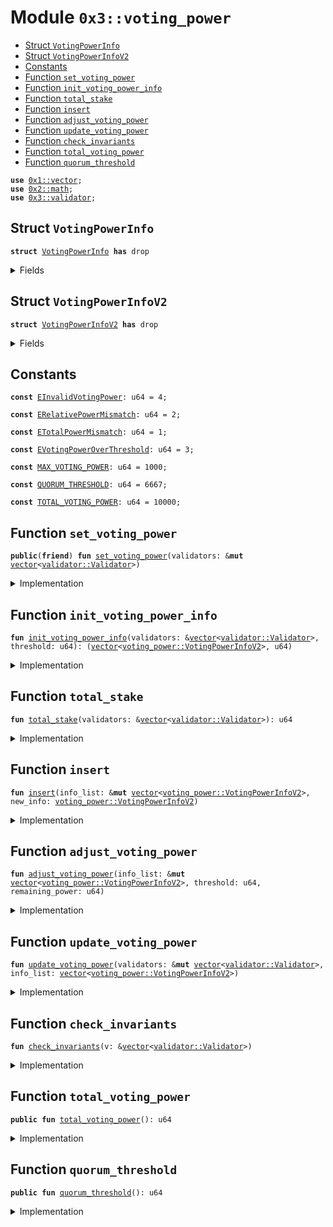 
<a name="0x3_voting_power"></a>

# Module `0x3::voting_power`



-  [Struct `VotingPowerInfo`](#0x3_voting_power_VotingPowerInfo)
-  [Struct `VotingPowerInfoV2`](#0x3_voting_power_VotingPowerInfoV2)
-  [Constants](#@Constants_0)
-  [Function `set_voting_power`](#0x3_voting_power_set_voting_power)
-  [Function `init_voting_power_info`](#0x3_voting_power_init_voting_power_info)
-  [Function `total_stake`](#0x3_voting_power_total_stake)
-  [Function `insert`](#0x3_voting_power_insert)
-  [Function `adjust_voting_power`](#0x3_voting_power_adjust_voting_power)
-  [Function `update_voting_power`](#0x3_voting_power_update_voting_power)
-  [Function `check_invariants`](#0x3_voting_power_check_invariants)
-  [Function `total_voting_power`](#0x3_voting_power_total_voting_power)
-  [Function `quorum_threshold`](#0x3_voting_power_quorum_threshold)


<pre><code><b>use</b> <a href="../../dependencies/move-stdlib/vector.md#0x1_vector">0x1::vector</a>;
<b>use</b> <a href="../../dependencies/sui-framework/math.md#0x2_math">0x2::math</a>;
<b>use</b> <a href="../../dependencies/sui-system/validator.md#0x3_validator">0x3::validator</a>;
</code></pre>



<a name="0x3_voting_power_VotingPowerInfo"></a>

## Struct `VotingPowerInfo`



<pre><code><b>struct</b> <a href="../../dependencies/sui-system/voting_power.md#0x3_voting_power_VotingPowerInfo">VotingPowerInfo</a> <b>has</b> drop
</code></pre>



<details>
<summary>Fields</summary>


<dl>
<dt>
<code>validator_index: u64</code>
</dt>
<dd>

</dd>
<dt>
<code><a href="../../dependencies/sui-system/voting_power.md#0x3_voting_power">voting_power</a>: u64</code>
</dt>
<dd>

</dd>
</dl>


</details>

<a name="0x3_voting_power_VotingPowerInfoV2"></a>

## Struct `VotingPowerInfoV2`



<pre><code><b>struct</b> <a href="../../dependencies/sui-system/voting_power.md#0x3_voting_power_VotingPowerInfoV2">VotingPowerInfoV2</a> <b>has</b> drop
</code></pre>



<details>
<summary>Fields</summary>


<dl>
<dt>
<code>validator_index: u64</code>
</dt>
<dd>

</dd>
<dt>
<code><a href="../../dependencies/sui-system/voting_power.md#0x3_voting_power">voting_power</a>: u64</code>
</dt>
<dd>

</dd>
<dt>
<code>stake: u64</code>
</dt>
<dd>

</dd>
</dl>


</details>

<a name="@Constants_0"></a>

## Constants


<a name="0x3_voting_power_EInvalidVotingPower"></a>



<pre><code><b>const</b> <a href="../../dependencies/sui-system/voting_power.md#0x3_voting_power_EInvalidVotingPower">EInvalidVotingPower</a>: u64 = 4;
</code></pre>



<a name="0x3_voting_power_ERelativePowerMismatch"></a>



<pre><code><b>const</b> <a href="../../dependencies/sui-system/voting_power.md#0x3_voting_power_ERelativePowerMismatch">ERelativePowerMismatch</a>: u64 = 2;
</code></pre>



<a name="0x3_voting_power_ETotalPowerMismatch"></a>



<pre><code><b>const</b> <a href="../../dependencies/sui-system/voting_power.md#0x3_voting_power_ETotalPowerMismatch">ETotalPowerMismatch</a>: u64 = 1;
</code></pre>



<a name="0x3_voting_power_EVotingPowerOverThreshold"></a>



<pre><code><b>const</b> <a href="../../dependencies/sui-system/voting_power.md#0x3_voting_power_EVotingPowerOverThreshold">EVotingPowerOverThreshold</a>: u64 = 3;
</code></pre>



<a name="0x3_voting_power_MAX_VOTING_POWER"></a>



<pre><code><b>const</b> <a href="../../dependencies/sui-system/voting_power.md#0x3_voting_power_MAX_VOTING_POWER">MAX_VOTING_POWER</a>: u64 = 1000;
</code></pre>



<a name="0x3_voting_power_QUORUM_THRESHOLD"></a>



<pre><code><b>const</b> <a href="../../dependencies/sui-system/voting_power.md#0x3_voting_power_QUORUM_THRESHOLD">QUORUM_THRESHOLD</a>: u64 = 6667;
</code></pre>



<a name="0x3_voting_power_TOTAL_VOTING_POWER"></a>



<pre><code><b>const</b> <a href="../../dependencies/sui-system/voting_power.md#0x3_voting_power_TOTAL_VOTING_POWER">TOTAL_VOTING_POWER</a>: u64 = 10000;
</code></pre>



<a name="0x3_voting_power_set_voting_power"></a>

## Function `set_voting_power`



<pre><code><b>public</b>(<b>friend</b>) <b>fun</b> <a href="../../dependencies/sui-system/voting_power.md#0x3_voting_power_set_voting_power">set_voting_power</a>(validators: &<b>mut</b> <a href="../../dependencies/move-stdlib/vector.md#0x1_vector">vector</a>&lt;<a href="../../dependencies/sui-system/validator.md#0x3_validator_Validator">validator::Validator</a>&gt;)
</code></pre>



<details>
<summary>Implementation</summary>


<pre><code><b>public</b>(<b>friend</b>) <b>fun</b> <a href="../../dependencies/sui-system/voting_power.md#0x3_voting_power_set_voting_power">set_voting_power</a>(validators: &<b>mut</b> <a href="../../dependencies/move-stdlib/vector.md#0x1_vector">vector</a>&lt;Validator&gt;) {
    // If threshold_pct is too small, it's possible that even when all validators reach the threshold we still don't
    // have 100%. So we bound the threshold_pct <b>to</b> be always enough <b>to</b> find a solution.
    <b>let</b> threshold = <a href="../../dependencies/sui-framework/math.md#0x2_math_min">math::min</a>(
        <a href="../../dependencies/sui-system/voting_power.md#0x3_voting_power_TOTAL_VOTING_POWER">TOTAL_VOTING_POWER</a>,
        <a href="../../dependencies/sui-framework/math.md#0x2_math_max">math::max</a>(<a href="../../dependencies/sui-system/voting_power.md#0x3_voting_power_MAX_VOTING_POWER">MAX_VOTING_POWER</a>, divide_and_round_up(<a href="../../dependencies/sui-system/voting_power.md#0x3_voting_power_TOTAL_VOTING_POWER">TOTAL_VOTING_POWER</a>, <a href="../../dependencies/move-stdlib/vector.md#0x1_vector_length">vector::length</a>(validators))),
    );
    <b>let</b> (info_list, remaining_power) = <a href="../../dependencies/sui-system/voting_power.md#0x3_voting_power_init_voting_power_info">init_voting_power_info</a>(validators, threshold);
    <a href="../../dependencies/sui-system/voting_power.md#0x3_voting_power_adjust_voting_power">adjust_voting_power</a>(&<b>mut</b> info_list, threshold, remaining_power);
    <a href="../../dependencies/sui-system/voting_power.md#0x3_voting_power_update_voting_power">update_voting_power</a>(validators, info_list);
    <a href="../../dependencies/sui-system/voting_power.md#0x3_voting_power_check_invariants">check_invariants</a>(validators);
}
</code></pre>



</details>

<a name="0x3_voting_power_init_voting_power_info"></a>

## Function `init_voting_power_info`



<pre><code><b>fun</b> <a href="../../dependencies/sui-system/voting_power.md#0x3_voting_power_init_voting_power_info">init_voting_power_info</a>(validators: &<a href="../../dependencies/move-stdlib/vector.md#0x1_vector">vector</a>&lt;<a href="../../dependencies/sui-system/validator.md#0x3_validator_Validator">validator::Validator</a>&gt;, threshold: u64): (<a href="../../dependencies/move-stdlib/vector.md#0x1_vector">vector</a>&lt;<a href="../../dependencies/sui-system/voting_power.md#0x3_voting_power_VotingPowerInfoV2">voting_power::VotingPowerInfoV2</a>&gt;, u64)
</code></pre>



<details>
<summary>Implementation</summary>


<pre><code><b>fun</b> <a href="../../dependencies/sui-system/voting_power.md#0x3_voting_power_init_voting_power_info">init_voting_power_info</a>(
    validators: &<a href="../../dependencies/move-stdlib/vector.md#0x1_vector">vector</a>&lt;Validator&gt;,
    threshold: u64,
): (<a href="../../dependencies/move-stdlib/vector.md#0x1_vector">vector</a>&lt;<a href="../../dependencies/sui-system/voting_power.md#0x3_voting_power_VotingPowerInfoV2">VotingPowerInfoV2</a>&gt;, u64) {
    <b>let</b> total_stake = <a href="../../dependencies/sui-system/voting_power.md#0x3_voting_power_total_stake">total_stake</a>(validators);
    <b>let</b> i = 0;
    <b>let</b> len = <a href="../../dependencies/move-stdlib/vector.md#0x1_vector_length">vector::length</a>(validators);
    <b>let</b> total_power = 0;
    <b>let</b> result = <a href="../../dependencies/move-stdlib/vector.md#0x1_vector">vector</a>[];
    <b>while</b> (i &lt; len) {
        <b>let</b> <a href="../../dependencies/sui-system/validator.md#0x3_validator">validator</a> = <a href="../../dependencies/move-stdlib/vector.md#0x1_vector_borrow">vector::borrow</a>(validators, i);
        <b>let</b> stake = <a href="../../dependencies/sui-system/validator.md#0x3_validator_total_stake">validator::total_stake</a>(<a href="../../dependencies/sui-system/validator.md#0x3_validator">validator</a>);
        <b>let</b> adjusted_stake = (stake <b>as</b> u128) * (<a href="../../dependencies/sui-system/voting_power.md#0x3_voting_power_TOTAL_VOTING_POWER">TOTAL_VOTING_POWER</a> <b>as</b> u128) / (total_stake <b>as</b> u128);
        <b>let</b> <a href="../../dependencies/sui-system/voting_power.md#0x3_voting_power">voting_power</a> = <a href="../../dependencies/sui-framework/math.md#0x2_math_min">math::min</a>((adjusted_stake <b>as</b> u64), threshold);
        <b>let</b> info = <a href="../../dependencies/sui-system/voting_power.md#0x3_voting_power_VotingPowerInfoV2">VotingPowerInfoV2</a> {
            validator_index: i,
            <a href="../../dependencies/sui-system/voting_power.md#0x3_voting_power">voting_power</a>,
            stake,
        };
        <a href="../../dependencies/sui-system/voting_power.md#0x3_voting_power_insert">insert</a>(&<b>mut</b> result, info);
        total_power = total_power + <a href="../../dependencies/sui-system/voting_power.md#0x3_voting_power">voting_power</a>;
        i = i + 1;
    };
    (result, <a href="../../dependencies/sui-system/voting_power.md#0x3_voting_power_TOTAL_VOTING_POWER">TOTAL_VOTING_POWER</a> - total_power)
}
</code></pre>



</details>

<a name="0x3_voting_power_total_stake"></a>

## Function `total_stake`



<pre><code><b>fun</b> <a href="../../dependencies/sui-system/voting_power.md#0x3_voting_power_total_stake">total_stake</a>(validators: &<a href="../../dependencies/move-stdlib/vector.md#0x1_vector">vector</a>&lt;<a href="../../dependencies/sui-system/validator.md#0x3_validator_Validator">validator::Validator</a>&gt;): u64
</code></pre>



<details>
<summary>Implementation</summary>


<pre><code><b>fun</b> <a href="../../dependencies/sui-system/voting_power.md#0x3_voting_power_total_stake">total_stake</a>(validators: &<a href="../../dependencies/move-stdlib/vector.md#0x1_vector">vector</a>&lt;Validator&gt;): u64 {
    <b>let</b> i = 0;
    <b>let</b> len = <a href="../../dependencies/move-stdlib/vector.md#0x1_vector_length">vector::length</a>(validators);
    <b>let</b> total_stake =0 ;
    <b>while</b> (i &lt; len) {
        total_stake = total_stake + <a href="../../dependencies/sui-system/validator.md#0x3_validator_total_stake">validator::total_stake</a>(<a href="../../dependencies/move-stdlib/vector.md#0x1_vector_borrow">vector::borrow</a>(validators, i));
        i = i + 1;
    };
    total_stake
}
</code></pre>



</details>

<a name="0x3_voting_power_insert"></a>

## Function `insert`



<pre><code><b>fun</b> <a href="../../dependencies/sui-system/voting_power.md#0x3_voting_power_insert">insert</a>(info_list: &<b>mut</b> <a href="../../dependencies/move-stdlib/vector.md#0x1_vector">vector</a>&lt;<a href="../../dependencies/sui-system/voting_power.md#0x3_voting_power_VotingPowerInfoV2">voting_power::VotingPowerInfoV2</a>&gt;, new_info: <a href="../../dependencies/sui-system/voting_power.md#0x3_voting_power_VotingPowerInfoV2">voting_power::VotingPowerInfoV2</a>)
</code></pre>



<details>
<summary>Implementation</summary>


<pre><code><b>fun</b> <a href="../../dependencies/sui-system/voting_power.md#0x3_voting_power_insert">insert</a>(info_list: &<b>mut</b> <a href="../../dependencies/move-stdlib/vector.md#0x1_vector">vector</a>&lt;<a href="../../dependencies/sui-system/voting_power.md#0x3_voting_power_VotingPowerInfoV2">VotingPowerInfoV2</a>&gt;, new_info: <a href="../../dependencies/sui-system/voting_power.md#0x3_voting_power_VotingPowerInfoV2">VotingPowerInfoV2</a>) {
    <b>let</b> i = 0;
    <b>let</b> len = <a href="../../dependencies/move-stdlib/vector.md#0x1_vector_length">vector::length</a>(info_list);
    <b>while</b> (i &lt; len && <a href="../../dependencies/move-stdlib/vector.md#0x1_vector_borrow">vector::borrow</a>(info_list, i).stake &gt; new_info.stake) {
        i = i + 1;
    };
    <a href="../../dependencies/move-stdlib/vector.md#0x1_vector_insert">vector::insert</a>(info_list, new_info, i);
}
</code></pre>



</details>

<a name="0x3_voting_power_adjust_voting_power"></a>

## Function `adjust_voting_power`



<pre><code><b>fun</b> <a href="../../dependencies/sui-system/voting_power.md#0x3_voting_power_adjust_voting_power">adjust_voting_power</a>(info_list: &<b>mut</b> <a href="../../dependencies/move-stdlib/vector.md#0x1_vector">vector</a>&lt;<a href="../../dependencies/sui-system/voting_power.md#0x3_voting_power_VotingPowerInfoV2">voting_power::VotingPowerInfoV2</a>&gt;, threshold: u64, remaining_power: u64)
</code></pre>



<details>
<summary>Implementation</summary>


<pre><code><b>fun</b> <a href="../../dependencies/sui-system/voting_power.md#0x3_voting_power_adjust_voting_power">adjust_voting_power</a>(info_list: &<b>mut</b> <a href="../../dependencies/move-stdlib/vector.md#0x1_vector">vector</a>&lt;<a href="../../dependencies/sui-system/voting_power.md#0x3_voting_power_VotingPowerInfoV2">VotingPowerInfoV2</a>&gt;, threshold: u64, remaining_power: u64) {
    <b>let</b> i = 0;
    <b>let</b> len = <a href="../../dependencies/move-stdlib/vector.md#0x1_vector_length">vector::length</a>(info_list);
    <b>while</b> (i &lt; len && remaining_power &gt; 0) {
        <b>let</b> v = <a href="../../dependencies/move-stdlib/vector.md#0x1_vector_borrow_mut">vector::borrow_mut</a>(info_list, i);
        // planned is the amount of extra power we want <b>to</b> distribute <b>to</b> this <a href="../../dependencies/sui-system/validator.md#0x3_validator">validator</a>.
        <b>let</b> planned = divide_and_round_up(remaining_power, len - i);
        // target is the targeting power this <a href="../../dependencies/sui-system/validator.md#0x3_validator">validator</a> will reach, capped by threshold.
        <b>let</b> target = <a href="../../dependencies/sui-framework/math.md#0x2_math_min">math::min</a>(threshold, v.<a href="../../dependencies/sui-system/voting_power.md#0x3_voting_power">voting_power</a> + planned);
        // actual is the actual amount of power we will be distributing <b>to</b> this <a href="../../dependencies/sui-system/validator.md#0x3_validator">validator</a>.
        <b>let</b> actual = <a href="../../dependencies/sui-framework/math.md#0x2_math_min">math::min</a>(remaining_power, target - v.<a href="../../dependencies/sui-system/voting_power.md#0x3_voting_power">voting_power</a>);
        v.<a href="../../dependencies/sui-system/voting_power.md#0x3_voting_power">voting_power</a> = v.<a href="../../dependencies/sui-system/voting_power.md#0x3_voting_power">voting_power</a> + actual;
        <b>assert</b>!(v.<a href="../../dependencies/sui-system/voting_power.md#0x3_voting_power">voting_power</a> &lt;= threshold, <a href="../../dependencies/sui-system/voting_power.md#0x3_voting_power_EVotingPowerOverThreshold">EVotingPowerOverThreshold</a>);
        remaining_power = remaining_power - actual;
        i = i + 1;
    };
    <b>assert</b>!(remaining_power == 0, <a href="../../dependencies/sui-system/voting_power.md#0x3_voting_power_ETotalPowerMismatch">ETotalPowerMismatch</a>);
}
</code></pre>



</details>

<a name="0x3_voting_power_update_voting_power"></a>

## Function `update_voting_power`



<pre><code><b>fun</b> <a href="../../dependencies/sui-system/voting_power.md#0x3_voting_power_update_voting_power">update_voting_power</a>(validators: &<b>mut</b> <a href="../../dependencies/move-stdlib/vector.md#0x1_vector">vector</a>&lt;<a href="../../dependencies/sui-system/validator.md#0x3_validator_Validator">validator::Validator</a>&gt;, info_list: <a href="../../dependencies/move-stdlib/vector.md#0x1_vector">vector</a>&lt;<a href="../../dependencies/sui-system/voting_power.md#0x3_voting_power_VotingPowerInfoV2">voting_power::VotingPowerInfoV2</a>&gt;)
</code></pre>



<details>
<summary>Implementation</summary>


<pre><code><b>fun</b> <a href="../../dependencies/sui-system/voting_power.md#0x3_voting_power_update_voting_power">update_voting_power</a>(validators: &<b>mut</b> <a href="../../dependencies/move-stdlib/vector.md#0x1_vector">vector</a>&lt;Validator&gt;, info_list: <a href="../../dependencies/move-stdlib/vector.md#0x1_vector">vector</a>&lt;<a href="../../dependencies/sui-system/voting_power.md#0x3_voting_power_VotingPowerInfoV2">VotingPowerInfoV2</a>&gt;) {
    <b>while</b> (!<a href="../../dependencies/move-stdlib/vector.md#0x1_vector_is_empty">vector::is_empty</a>(&info_list)) {
        <b>let</b> <a href="../../dependencies/sui-system/voting_power.md#0x3_voting_power_VotingPowerInfoV2">VotingPowerInfoV2</a> {
            validator_index,
            <a href="../../dependencies/sui-system/voting_power.md#0x3_voting_power">voting_power</a>,
            stake: _,
        } = <a href="../../dependencies/move-stdlib/vector.md#0x1_vector_pop_back">vector::pop_back</a>(&<b>mut</b> info_list);
        <b>let</b> v = <a href="../../dependencies/move-stdlib/vector.md#0x1_vector_borrow_mut">vector::borrow_mut</a>(validators, validator_index);
        <a href="../../dependencies/sui-system/validator.md#0x3_validator_set_voting_power">validator::set_voting_power</a>(v, <a href="../../dependencies/sui-system/voting_power.md#0x3_voting_power">voting_power</a>);
    };
    <a href="../../dependencies/move-stdlib/vector.md#0x1_vector_destroy_empty">vector::destroy_empty</a>(info_list);
}
</code></pre>



</details>

<a name="0x3_voting_power_check_invariants"></a>

## Function `check_invariants`



<pre><code><b>fun</b> <a href="../../dependencies/sui-system/voting_power.md#0x3_voting_power_check_invariants">check_invariants</a>(v: &<a href="../../dependencies/move-stdlib/vector.md#0x1_vector">vector</a>&lt;<a href="../../dependencies/sui-system/validator.md#0x3_validator_Validator">validator::Validator</a>&gt;)
</code></pre>



<details>
<summary>Implementation</summary>


<pre><code><b>fun</b> <a href="../../dependencies/sui-system/voting_power.md#0x3_voting_power_check_invariants">check_invariants</a>(v: &<a href="../../dependencies/move-stdlib/vector.md#0x1_vector">vector</a>&lt;Validator&gt;) {
    // First check that the total voting power must be <a href="../../dependencies/sui-system/voting_power.md#0x3_voting_power_TOTAL_VOTING_POWER">TOTAL_VOTING_POWER</a>.
    <b>let</b> i = 0;
    <b>let</b> len = <a href="../../dependencies/move-stdlib/vector.md#0x1_vector_length">vector::length</a>(v);
    <b>let</b> total = 0;
    <b>while</b> (i &lt; len) {
        <b>let</b> <a href="../../dependencies/sui-system/voting_power.md#0x3_voting_power">voting_power</a> = <a href="../../dependencies/sui-system/validator.md#0x3_validator_voting_power">validator::voting_power</a>(<a href="../../dependencies/move-stdlib/vector.md#0x1_vector_borrow">vector::borrow</a>(v, i));
        <b>assert</b>!(<a href="../../dependencies/sui-system/voting_power.md#0x3_voting_power">voting_power</a> &gt; 0, <a href="../../dependencies/sui-system/voting_power.md#0x3_voting_power_EInvalidVotingPower">EInvalidVotingPower</a>);
        total = total + <a href="../../dependencies/sui-system/voting_power.md#0x3_voting_power">voting_power</a>;
        i = i + 1;
    };
    <b>assert</b>!(total == <a href="../../dependencies/sui-system/voting_power.md#0x3_voting_power_TOTAL_VOTING_POWER">TOTAL_VOTING_POWER</a>, <a href="../../dependencies/sui-system/voting_power.md#0x3_voting_power_ETotalPowerMismatch">ETotalPowerMismatch</a>);

    // Second check that <b>if</b> <a href="../../dependencies/sui-system/validator.md#0x3_validator">validator</a> A's stake is larger than B's stake, A's voting power must be no less
    // than B's voting power; similarly, <b>if</b> A's stake is less than B's stake, A's voting power must be no larger
    // than B's voting power.
    <b>let</b> a = 0;
    <b>while</b> (a &lt; len) {
        <b>let</b> b = a + 1;
        <b>while</b> (b &lt; len) {
            <b>let</b> validator_a = <a href="../../dependencies/move-stdlib/vector.md#0x1_vector_borrow">vector::borrow</a>(v, a);
            <b>let</b> validator_b = <a href="../../dependencies/move-stdlib/vector.md#0x1_vector_borrow">vector::borrow</a>(v, b);
            <b>let</b> stake_a = <a href="../../dependencies/sui-system/validator.md#0x3_validator_total_stake">validator::total_stake</a>(validator_a);
            <b>let</b> stake_b = <a href="../../dependencies/sui-system/validator.md#0x3_validator_total_stake">validator::total_stake</a>(validator_b);
            <b>let</b> power_a = <a href="../../dependencies/sui-system/validator.md#0x3_validator_voting_power">validator::voting_power</a>(validator_a);
            <b>let</b> power_b = <a href="../../dependencies/sui-system/validator.md#0x3_validator_voting_power">validator::voting_power</a>(validator_b);
            <b>if</b> (stake_a &gt; stake_b) {
                <b>assert</b>!(power_a &gt;= power_b, <a href="../../dependencies/sui-system/voting_power.md#0x3_voting_power_ERelativePowerMismatch">ERelativePowerMismatch</a>);
            };
            <b>if</b> (stake_a &lt; stake_b) {
                <b>assert</b>!(power_a &lt;= power_b, <a href="../../dependencies/sui-system/voting_power.md#0x3_voting_power_ERelativePowerMismatch">ERelativePowerMismatch</a>);
            };
            b = b + 1;
        };
        a = a + 1;
    }
}
</code></pre>



</details>

<a name="0x3_voting_power_total_voting_power"></a>

## Function `total_voting_power`



<pre><code><b>public</b> <b>fun</b> <a href="../../dependencies/sui-system/voting_power.md#0x3_voting_power_total_voting_power">total_voting_power</a>(): u64
</code></pre>



<details>
<summary>Implementation</summary>


<pre><code><b>public</b> <b>fun</b> <a href="../../dependencies/sui-system/voting_power.md#0x3_voting_power_total_voting_power">total_voting_power</a>(): u64 {
    <a href="../../dependencies/sui-system/voting_power.md#0x3_voting_power_TOTAL_VOTING_POWER">TOTAL_VOTING_POWER</a>
}
</code></pre>



</details>

<a name="0x3_voting_power_quorum_threshold"></a>

## Function `quorum_threshold`



<pre><code><b>public</b> <b>fun</b> <a href="../../dependencies/sui-system/voting_power.md#0x3_voting_power_quorum_threshold">quorum_threshold</a>(): u64
</code></pre>



<details>
<summary>Implementation</summary>


<pre><code><b>public</b> <b>fun</b> <a href="../../dependencies/sui-system/voting_power.md#0x3_voting_power_quorum_threshold">quorum_threshold</a>(): u64 {
    <a href="../../dependencies/sui-system/voting_power.md#0x3_voting_power_QUORUM_THRESHOLD">QUORUM_THRESHOLD</a>
}
</code></pre>



</details>

